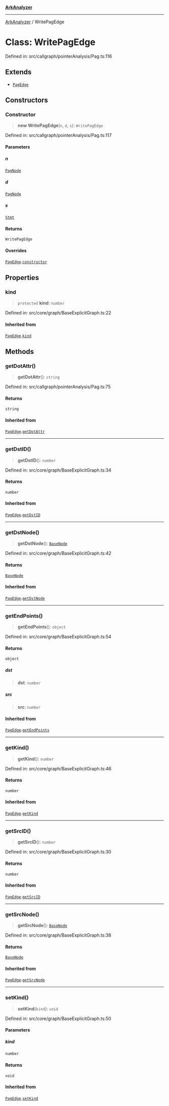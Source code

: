 [**ArkAnalyzer**](../README.md)

***

[ArkAnalyzer](../globals.md) / WritePagEdge

# Class: WritePagEdge

Defined in: src/callgraph/pointerAnalysis/Pag.ts:116

## Extends

- [`PagEdge`](PagEdge.md)

## Constructors

### Constructor

> **new WritePagEdge**(`n`, `d`, `s`): `WritePagEdge`

Defined in: src/callgraph/pointerAnalysis/Pag.ts:117

#### Parameters

##### n

[`PagNode`](PagNode.md)

##### d

[`PagNode`](PagNode.md)

##### s

[`Stmt`](Stmt.md)

#### Returns

`WritePagEdge`

#### Overrides

[`PagEdge`](PagEdge.md).[`constructor`](PagEdge.md#constructor)

## Properties

### kind

> `protected` **kind**: `number`

Defined in: src/core/graph/BaseExplicitGraph.ts:22

#### Inherited from

[`PagEdge`](PagEdge.md).[`kind`](PagEdge.md#kind)

## Methods

### getDotAttr()

> **getDotAttr**(): `string`

Defined in: src/callgraph/pointerAnalysis/Pag.ts:75

#### Returns

`string`

#### Inherited from

[`PagEdge`](PagEdge.md).[`getDotAttr`](PagEdge.md#getdotattr)

***

### getDstID()

> **getDstID**(): `number`

Defined in: src/core/graph/BaseExplicitGraph.ts:34

#### Returns

`number`

#### Inherited from

[`PagEdge`](PagEdge.md).[`getDstID`](PagEdge.md#getdstid)

***

### getDstNode()

> **getDstNode**(): [`BaseNode`](BaseNode.md)

Defined in: src/core/graph/BaseExplicitGraph.ts:42

#### Returns

[`BaseNode`](BaseNode.md)

#### Inherited from

[`PagEdge`](PagEdge.md).[`getDstNode`](PagEdge.md#getdstnode)

***

### getEndPoints()

> **getEndPoints**(): `object`

Defined in: src/core/graph/BaseExplicitGraph.ts:54

#### Returns

`object`

##### dst

> **dst**: `number`

##### src

> **src**: `number`

#### Inherited from

[`PagEdge`](PagEdge.md).[`getEndPoints`](PagEdge.md#getendpoints)

***

### getKind()

> **getKind**(): `number`

Defined in: src/core/graph/BaseExplicitGraph.ts:46

#### Returns

`number`

#### Inherited from

[`PagEdge`](PagEdge.md).[`getKind`](PagEdge.md#getkind)

***

### getSrcID()

> **getSrcID**(): `number`

Defined in: src/core/graph/BaseExplicitGraph.ts:30

#### Returns

`number`

#### Inherited from

[`PagEdge`](PagEdge.md).[`getSrcID`](PagEdge.md#getsrcid)

***

### getSrcNode()

> **getSrcNode**(): [`BaseNode`](BaseNode.md)

Defined in: src/core/graph/BaseExplicitGraph.ts:38

#### Returns

[`BaseNode`](BaseNode.md)

#### Inherited from

[`PagEdge`](PagEdge.md).[`getSrcNode`](PagEdge.md#getsrcnode)

***

### setKind()

> **setKind**(`kind`): `void`

Defined in: src/core/graph/BaseExplicitGraph.ts:50

#### Parameters

##### kind

`number`

#### Returns

`void`

#### Inherited from

[`PagEdge`](PagEdge.md).[`setKind`](PagEdge.md#setkind)
